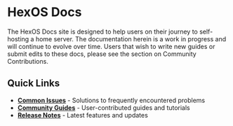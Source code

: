 # HexOS Docs

The HexOS Docs site is designed to help users on their journey to self-hosting a home server.  The documentation herein is a work in progress and will continue to evolve over time.  Users that wish to write new guides or submit edits to these docs, please see the section on Community Contributions.

## Quick Links

- [**Common Issues**](/troubleshooting/common-issues/) - Solutions to frequently encountered problems
- [**Community Guides**](/community/community-guides/) - User-contributed guides and tutorials
- [**Release Notes**](/release-notes/command-deck/) - Latest features and updates

